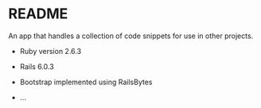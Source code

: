 # README

An app that handles a collection of code snippets for use in other projects.

* Ruby version 2.6.3

* Rails 6.0.3

* Bootstrap implemented using RailsBytes


* ...
